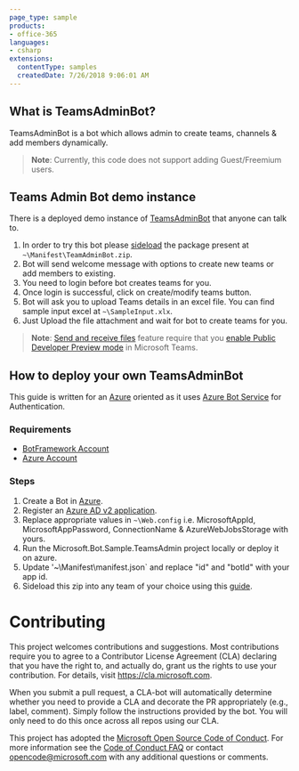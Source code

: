 ```yaml
---
page_type: sample
products:
- office-365
languages:
- csharp
extensions:
  contentType: samples
  createdDate: 7/26/2018 9:06:01 AM
---
```

## What is TeamsAdminBot?

TeamsAdminBot is a bot which allows admin to create teams, channels & add members dynamically.
>**Note**: Currently, this code does not support adding Guest/Freemium users.

## Teams Admin Bot demo instance

There is a deployed demo instance of [TeamsAdminBot](https://teamsadminbot.azurewebsites.net) that anyone can talk to.

1. In order to try this bot please [sideload](https://docs.microsoft.com/en-us/microsoftteams/platform/concepts/apps/apps-upload#upload-your-package-into-a-team-using-the-store) the package present at `~\Manifest\TeamAdminBot.zip`.
2. Bot will send welcome message with options to create new teams or add members to existing.
3. You need to login before bot creates teams for you.
4. Once login is successful, click on create/modify teams button.
5. Bot will ask you to upload Teams details in an excel file. You can find sample input excel at `~\SampleInput.xlx`.
6. Just Upload the file attachment and wait for bot to create teams for you. 
>**Note**: [Send and receive files](https://docs.microsoft.com/en-us/microsoftteams/platform/concepts/bots/bots-files) feature require that you [enable Public Developer Preview mode](https://msdn.microsoft.com/en-us/microsoft-teams/publicpreview) in Microsoft Teams.


## How to deploy your own TeamsAdminBot

This guide is written for an [Azure](https://azure.microsoft.com) oriented as it uses [Azure Bot Service](https://docs.microsoft.com/en-us/azure/bot-service/bot-builder-tutorial-authentication?view=azure-bot-service-3.0) for Authentication.

### Requirements
* [BotFramework Account](https://dev.botframework.com/)
* [Azure Account](https://azure.microsoft.com/en-us/)

### Steps
1. Create a Bot in [Azure](https://azure.microsoft.com/en-us/).
2. Register an [Azure AD v2 application](https://docs.microsoft.com/en-us/azure/bot-service/bot-builder-tutorial-authentication?view=azure-bot-service-3.0#to-register-an-azure-ad-v2-application).
3. Replace appropriate values in `~\Web.config` i.e. MicrosoftAppId, MicrosoftAppPassword, ConnectionName & AzureWebJobsStorage with yours.
4. Run the Microsoft.Bot.Sample.TeamsAdmin project locally or deploy it on azure.
5. Update '~\Manifest\manifest.json` and replace "id" and "botId" with your app id.
6. Sideload this zip into any team of your choice using this [guide](https://msdn.microsoft.com/en-us/microsoft-teams/sideload).

# Contributing

This project welcomes contributions and suggestions.  Most contributions require you to agree to a
Contributor License Agreement (CLA) declaring that you have the right to, and actually do, grant us
the rights to use your contribution. For details, visit https://cla.microsoft.com.

When you submit a pull request, a CLA-bot will automatically determine whether you need to provide
a CLA and decorate the PR appropriately (e.g., label, comment). Simply follow the instructions
provided by the bot. You will only need to do this once across all repos using our CLA.

This project has adopted the [Microsoft Open Source Code of Conduct](https://opensource.microsoft.com/codeofconduct/).
For more information see the [Code of Conduct FAQ](https://opensource.microsoft.com/codeofconduct/faq/) or
contact [opencode@microsoft.com](mailto:opencode@microsoft.com) with any additional questions or comments.